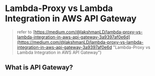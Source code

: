 # Lambda-Proxy vs Lambda Integration in AWS API Gateway
 
>  refer to [https://medium.com/@lakshmanLD/lambda-proxy-vs-lambda-integration-in-aws-api-gateway-3a9397af0e6d](https://medium.com/@lakshmanLD/lambda-proxy-vs-lambda-integration-in-aws-api-gateway-3a9397af0e6d "Lambda-Proxy vs Lambda Integration in AWS API Gateway")

## What is API Gateway?

